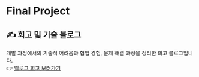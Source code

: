 # Final Project


## ✍️ 회고 및 기술 블로그

개발 과정에서의 기술적 어려움과 협업 경험, 문제 해결 과정을 정리한 회고 블로그입니다.  
👉 [벨로그 회고 보러가기](https://velog.io/@gurcjs0132/파이널-프로젝트-에이콘-아카데)
